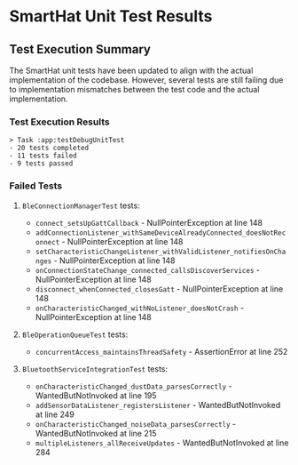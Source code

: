 # SmartHat Unit Test Results

## Test Execution Summary

The SmartHat unit tests have been updated to align with the actual implementation of the codebase. However, several tests are still failing due to implementation mismatches between the test code and the actual implementation.

### Test Execution Results

```
> Task :app:testDebugUnitTest
- 20 tests completed
- 11 tests failed
- 9 tests passed
```

### Failed Tests

1. `BleConnectionManagerTest` tests:
   - `connect_setsUpGattCallback` - NullPointerException at line 148
   - `addConnectionListener_withSameDeviceAlreadyConnected_doesNotReconnect` - NullPointerException at line 148
   - `setCharacteristicChangeListener_withValidListener_notifiesOnChanges` - NullPointerException at line 148
   - `onConnectionStateChange_connected_callsDiscoverServices` - NullPointerException at line 148
   - `disconnect_whenConnected_closesGatt` - NullPointerException at line 148
   - `onCharacteristicChanged_withNoListener_doesNotCrash` - NullPointerException at line 148

2. `BleOperationQueueTest` tests:
   - `concurrentAccess_maintainsThreadSafety` - AssertionError at line 252

3. `BluetoothServiceIntegrationTest` tests:
   - `onCharacteristicChanged_dustData_parsesCorrectly` - WantedButNotInvoked at line 195
   - `addSensorDataListener_registersListener` - WantedButNotInvoked at line 249
   - `onCharacteristicChanged_noiseData_parsesCorrectly` - WantedButNotInvoked at line 215
   - `multipleListeners_allReceiveUpdates` - WantedButNotInvoked at line 284

